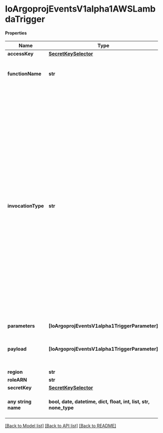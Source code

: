 # IoArgoprojEventsV1alpha1AWSLambdaTrigger

#### Properties
Name | Type | Description | Notes
------------ | ------------- | ------------- | -------------
**accessKey** | [**SecretKeySelector**](SecretKeySelector.md) |  | [optional] 
**functionName** | **str** | FunctionName refers to the name of the function to invoke. | [optional] 
**invocationType** | **str** | Choose from the following options.     * RequestResponse (default) - Invoke the function synchronously. Keep    the connection open until the function returns a response or times out.    The API response includes the function response and additional data.     * Event - Invoke the function asynchronously. Send events that fail multiple    times to the function&#x27;s dead-letter queue (if it&#x27;s configured). The API    response only includes a status code.     * DryRun - Validate parameter values and verify that the user or role    has permission to invoke the function. +optional | [optional] 
**parameters** | **[IoArgoprojEventsV1alpha1TriggerParameter]** |  | [optional] 
**payload** | **[IoArgoprojEventsV1alpha1TriggerParameter]** | Payload is the list of key-value extracted from an event payload to construct the request payload. | [optional] 
**region** | **str** |  | [optional] 
**roleARN** | **str** |  | [optional] 
**secretKey** | [**SecretKeySelector**](SecretKeySelector.md) |  | [optional] 
**any string name** | **bool, date, datetime, dict, float, int, list, str, none_type** | any string name can be used but the value must be the correct type | [optional]

[[Back to Model list]](../README.md#documentation-for-models) [[Back to API list]](../README.md#documentation-for-api-endpoints) [[Back to README]](../README.md)


